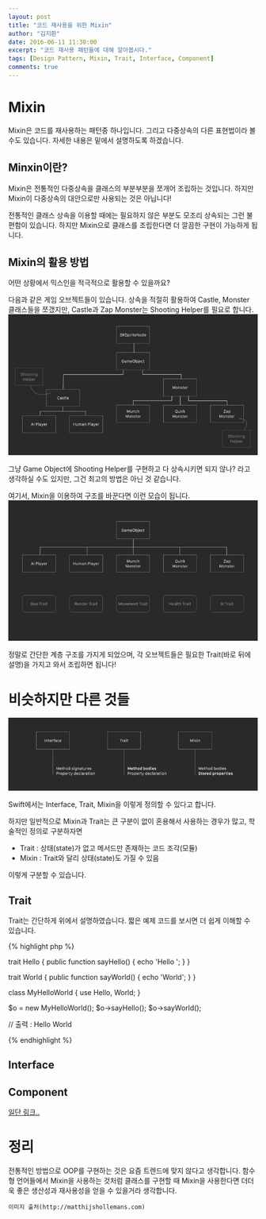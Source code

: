 ```yaml
---
layout: post
title: "코드 재사용을 위한 Mixin"
author: "김지환"
date: 2016-06-11 11:30:00
excerpt: "코드 재사용 패턴들에 대해 알아봅시다."
tags: [Design Pattern, Mixin, Trait, Interface, Component]
comments: true
---
```


# Mixin
Mixin은 코드를 재사용하는 패턴중 하나입니다. 그리고 다중상속의 다른 표현법이라 볼 수도 있습니다. 자세한 내용은 밑에서 설명하도록 하겠습니다.

## Minxin이란?
Mixin은 전통적인 다중상속을 클래스의 부분부분을 쪼개어 조립하는 것입니다. 하지만 Mixin이 다중상속의 대안으로만 사용되는 것은 아닙니다!

전통적인 클래스 상속을 이용할 때에는 필요하지 않은 부분도 모조리 상속되는 그런 불편함이 있습니다. 하지만 Mixin으로 클래스를 조립한다면 더 깔끔한 구현이 가능하게 됩니다.

## Mixin의 활용 방법
어떤 상황에서 믹스인을 적극적으로 활용할 수 있을까요?

다음과 같은 게임 오브젝트들이 있습니다. 상속을 적절히 활용하여 Castle, Monster 클래스들을 쪼갰지만, Castle과 Zap Monster는 Shooting Helper를 필요로 합니다. 
![](/assets/img/traitBefore.png)

그냥 Game Object에 Shooting Helper를 구현하고 다 상속시키면 되지 않나? 라고 생각하실 수도 있지만, 그건 최고의 방법은 아닌 것 같습니다.

여기서, Mixin을 이용하여 구조를 바꾼다면 이런 모습이 됩니다.
![](/assets/img/traitAfter.png)

정말로 간단한 계층 구조를 가지게 되었으며, 각 오브젝트들은 필요한 Trait(바로 뒤에 설명)을 가지고 와서 조립하면 됩니다!


# 비슷하지만 다른 것들
![](/assets/img/traitTerms.png)

Swift에서는 Interface, Trait, Mixin을 이렇게 정의할 수 있다고 합니다.

하지만 일반적으로 Mixin과 Trait는 큰 구분이 없이 혼용해서 사용하는 경우가 많고, 학술적인 정의로 구분하자면 
- Trait : 상태(state)가 없고 메서드만 존재하는 코드 조각(모듈)
- Mixin : Trait와 달리 상태(state)도 가질 수 있음

이렇게 구분할 수 있습니다.

## Trait
Trait는 간단하게 위에서 설명하였습니다. 짧은 예제 코드를 보시면 더 쉽게 이해할 수 있습니다.

{% highlight php %}

trait Hello {
    public function sayHello() {
        echo 'Hello ';
    }
}

trait World {
    public function sayWorld() {
        echo 'World';
    }
}

class MyHelloWorld {
    use Hello, World;
}

$o = new MyHelloWorld();
$o->sayHello();
$o->sayWorld();

// 출력 : Hello World

{% endhighlight %}


## Interface
## Component
[일단 링크..](http://gameprogrammingpatterns.com/component.html)



# 정리

전통적인 방법으로 OOP를 구현하는 것은 요즘 트렌드에 맞지 않다고 생각합니다. 함수형 언어들에서 Mixin을 사용하는 것처럼 클래스를 구현할 때 Mixin을 사용한다면 더더욱 좋은 생산성과 재사용성을 얻을 수 있을거라 생각합니다.



`이미지 출처(http://matthijshollemans.com)`
